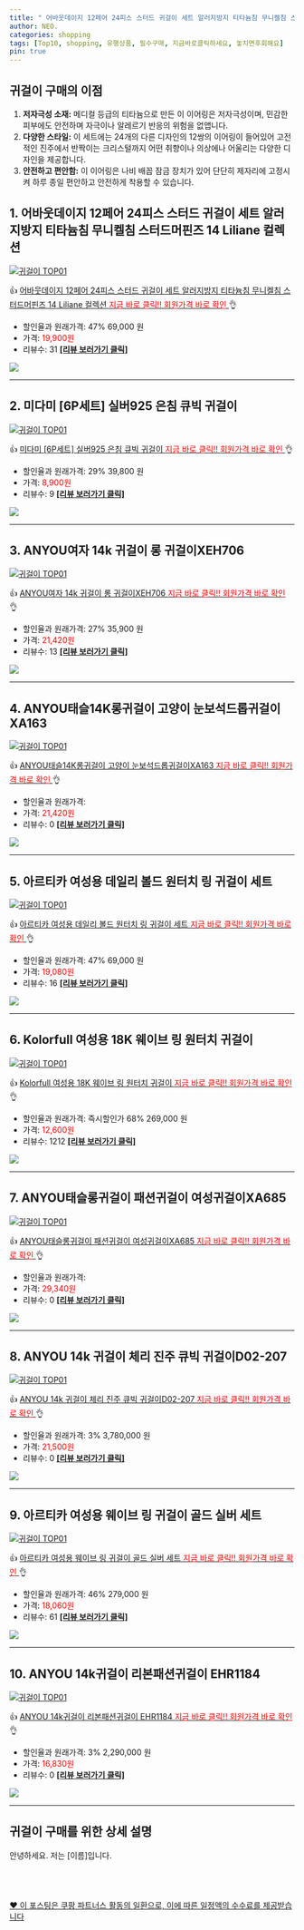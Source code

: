 ```yaml
---
title: " 어바웃데이지 12페어 24피스 스터드 귀걸이 세트 알러지방지 티타늄침 무니켈침 스터드머핀즈 14 Liliane 컬렉션  가격 최저가 할인가 귀걸이 최저가 추천 제품 비교"
author: NEO.
categories: shopping
tags: [Top10, shopping, 유행상품, 필수구매, 지금바로클릭하세요, 놓치면후회해요]
pin: true
---
```

## 귀걸이 구매의 이점
1. **저자극성 소재:** 메디컬 등급의 티타늄으로 만든 이 이어링은 저자극성이며, 민감한 피부에도 안전하며 자극이나 알레르기 반응의 위험을 없앱니다.
2. **다양한 스타일:** 이 세트에는 24개의 다른 디자인의 12쌍의 이어링이 들어있어 고전적인 진주에서 반짝이는 크리스털까지 어떤 취향이나 의상에나 어울리는 다양한 디자인을 제공합니다.
3. **안전하고 편안함:** 이 이어링은 나비 배꼽 잠금 장치가 있어 단단히 제자리에 고정시켜 하루 종일 편안하고 안전하게 착용할 수 있습니다.

   

## 1.  어바웃데이지 12페어 24피스 스터드 귀걸이 세트 알러지방지 티타늄침 무니켈침 스터드머핀즈 14 Liliane 컬렉션 

[![귀걸이 TOP01](https://thumbnail10.coupangcdn.com/thumbnails/remote/490x490ex/image/vendor_inventory/b5c6/4d1323c15106a0d0b01f8fa97e5ef54c5a71a092c72fc8d87dbd13450dc6.jpg)](https://link.coupang.com/re/AFFSDP?lptag=AF3617701&subid=GithubCoopas&pageKey=7379226352&traceid=V0-153&itemId=19053017369&vendorItemId=86176136134)


👍 [ 어바웃데이지 12페어 24피스 스터드 귀걸이 세트 알러지방지 티타늄침 무니켈침 스터드머핀즈 14 Liliane 컬렉션  <font color=red> 지금 바로 클릭!! 회원가격 바로 확인 </font> ](https://link.coupang.com/re/AFFSDP?lptag=AF3617701&subid=GithubCoopas&pageKey=7379226352&traceid=V0-153&itemId=19053017369&vendorItemId=86176136134) 👌 


- 할인율과 원래가격: 47%  69,000   원
- 가격: <span style='color:red'>19,900원</span>
- 리뷰수: 31  [**[리뷰 보러가기 클릭]**](https://link.coupang.com/re/AFFSDP?lptag=AF3617701&subid=GithubCoopas&pageKey=7379226352&traceid=V0-153&itemId=19053017369&vendorItemId=86176136134)

[![](/discount_price.png)](https://link.coupang.com/re/AFFSDP?lptag=AF3617701&subid=GithubCoopas&pageKey=7379226352&traceid=V0-153&itemId=19053017369&vendorItemId=86176136134)

---


   

## 2.  미다미 [6P세트] 실버925 은침 큐빅 귀걸이 

[![귀걸이 TOP01](https://thumbnail7.coupangcdn.com/thumbnails/remote/490x490ex/image/vendor_inventory/43f1/c0441d70709600fbea35d9d4d8c92f1e3de6a064ae8e8f24ef2f394d58c5.jpg)](https://link.coupang.com/re/AFFSDP?lptag=AF3617701&subid=GithubCoopas&pageKey=7278766133&traceid=V0-153&itemId=18579034204&vendorItemId=85715746457)


👍 [ 미다미 [6P세트] 실버925 은침 큐빅 귀걸이  <font color=red> 지금 바로 클릭!! 회원가격 바로 확인 </font> ](https://link.coupang.com/re/AFFSDP?lptag=AF3617701&subid=GithubCoopas&pageKey=7278766133&traceid=V0-153&itemId=18579034204&vendorItemId=85715746457) 👌 


- 할인율과 원래가격: 29%  39,800   원
- 가격: <span style='color:red'>8,900원</span>
- 리뷰수: 9  [**[리뷰 보러가기 클릭]**](https://link.coupang.com/re/AFFSDP?lptag=AF3617701&subid=GithubCoopas&pageKey=7278766133&traceid=V0-153&itemId=18579034204&vendorItemId=85715746457)

[![](/discount_price.png)](https://link.coupang.com/re/AFFSDP?lptag=AF3617701&subid=GithubCoopas&pageKey=7278766133&traceid=V0-153&itemId=18579034204&vendorItemId=85715746457)

---


   

## 3.  ANYOU여자 14k 귀걸이 롱 귀걸이XEH706 

[![귀걸이 TOP01](https://thumbnail9.coupangcdn.com/thumbnails/remote/490x490ex/image/vendor_inventory/1f5d/7be3dba36405d71c7b1b386d303e2beb4dd314d90ac7c73b93870630e08a.jpg)](https://link.coupang.com/re/AFFSDP?lptag=AF3617701&subid=GithubCoopas&pageKey=7205477865&traceid=V0-153&itemId=18221991086&vendorItemId=85369693193)


👍 [ ANYOU여자 14k 귀걸이 롱 귀걸이XEH706  <font color=red> 지금 바로 클릭!! 회원가격 바로 확인 </font> ](https://link.coupang.com/re/AFFSDP?lptag=AF3617701&subid=GithubCoopas&pageKey=7205477865&traceid=V0-153&itemId=18221991086&vendorItemId=85369693193) 👌 


- 할인율과 원래가격: 27%  35,900   원
- 가격: <span style='color:red'>21,420원</span>
- 리뷰수: 13  [**[리뷰 보러가기 클릭]**](https://link.coupang.com/re/AFFSDP?lptag=AF3617701&subid=GithubCoopas&pageKey=7205477865&traceid=V0-153&itemId=18221991086&vendorItemId=85369693193)

[![](/discount_price.png)](https://link.coupang.com/re/AFFSDP?lptag=AF3617701&subid=GithubCoopas&pageKey=7205477865&traceid=V0-153&itemId=18221991086&vendorItemId=85369693193)

---


   

## 4.  ANYOU태슬14K롱귀걸이 고양이 눈보석드롭귀걸이XA163 

[![귀걸이 TOP01](https://thumbnail7.coupangcdn.com/thumbnails/remote/490x490ex/image/vendor_inventory/1a5a/0de390a1e8ffa859cee7ab998990657c52876e94d66b18e376cde8d9adc6.jpg)](https://link.coupang.com/re/AFFSDP?lptag=AF3617701&subid=GithubCoopas&pageKey=7139466477&traceid=V0-153&itemId=17921637342&vendorItemId=85084194839)


👍 [ ANYOU태슬14K롱귀걸이 고양이 눈보석드롭귀걸이XA163  <font color=red> 지금 바로 클릭!! 회원가격 바로 확인 </font> ](https://link.coupang.com/re/AFFSDP?lptag=AF3617701&subid=GithubCoopas&pageKey=7139466477&traceid=V0-153&itemId=17921637342&vendorItemId=85084194839) 👌 


- 할인율과 원래가격: 
- 가격: <span style='color:red'>21,420원</span>
- 리뷰수: 0  [**[리뷰 보러가기 클릭]**](https://link.coupang.com/re/AFFSDP?lptag=AF3617701&subid=GithubCoopas&pageKey=7139466477&traceid=V0-153&itemId=17921637342&vendorItemId=85084194839)

[![](/discount_price.png)](https://link.coupang.com/re/AFFSDP?lptag=AF3617701&subid=GithubCoopas&pageKey=7139466477&traceid=V0-153&itemId=17921637342&vendorItemId=85084194839)

---


   

## 5.  아르티카 여성용 데일리 볼드 원터치 링 귀걸이 세트 

[![귀걸이 TOP01](https://thumbnail6.coupangcdn.com/thumbnails/remote/490x490ex/image/retail/images/2024/01/25/15/0/dfb66915-894b-46b5-8437-d7f14fac0fe4.jpg)](https://link.coupang.com/re/AFFSDP?lptag=AF3617701&subid=GithubCoopas&pageKey=7706673461&traceid=V0-153&itemId=20647515122&vendorItemId=88482690700)


👍 [ 아르티카 여성용 데일리 볼드 원터치 링 귀걸이 세트  <font color=red> 지금 바로 클릭!! 회원가격 바로 확인 </font> ](https://link.coupang.com/re/AFFSDP?lptag=AF3617701&subid=GithubCoopas&pageKey=7706673461&traceid=V0-153&itemId=20647515122&vendorItemId=88482690700) 👌 


- 할인율과 원래가격: 47%  69,000   원
- 가격: <span style='color:red'>19,080원</span>
- 리뷰수: 16  [**[리뷰 보러가기 클릭]**](https://link.coupang.com/re/AFFSDP?lptag=AF3617701&subid=GithubCoopas&pageKey=7706673461&traceid=V0-153&itemId=20647515122&vendorItemId=88482690700)

[![](/discount_price.png)](https://link.coupang.com/re/AFFSDP?lptag=AF3617701&subid=GithubCoopas&pageKey=7706673461&traceid=V0-153&itemId=20647515122&vendorItemId=88482690700)

---


   

## 6.  Kolorfull 여성용 18K 웨이브 링 원터치 귀걸이 

[![귀걸이 TOP01](https://thumbnail9.coupangcdn.com/thumbnails/remote/490x490ex/image/retail/images/2130977850294839-5109ff4d-d7de-4afb-872e-dc1f65f2f32a.jpg)](https://link.coupang.com/re/AFFSDP?lptag=AF3617701&subid=GithubCoopas&pageKey=7389913639&traceid=V0-153&itemId=19104140193&vendorItemId=86224615215)


👍 [ Kolorfull 여성용 18K 웨이브 링 원터치 귀걸이  <font color=red> 지금 바로 클릭!! 회원가격 바로 확인 </font> ](https://link.coupang.com/re/AFFSDP?lptag=AF3617701&subid=GithubCoopas&pageKey=7389913639&traceid=V0-153&itemId=19104140193&vendorItemId=86224615215) 👌 


- 할인율과 원래가격: 즉시할인가 68%  269,000   원
- 가격: <span style='color:red'>12,600원</span>
- 리뷰수: 1212  [**[리뷰 보러가기 클릭]**](https://link.coupang.com/re/AFFSDP?lptag=AF3617701&subid=GithubCoopas&pageKey=7389913639&traceid=V0-153&itemId=19104140193&vendorItemId=86224615215)

[![](/discount_price.png)](https://link.coupang.com/re/AFFSDP?lptag=AF3617701&subid=GithubCoopas&pageKey=7389913639&traceid=V0-153&itemId=19104140193&vendorItemId=86224615215)

---


   

## 7.  ANYOU태슬롱귀걸이 패션귀걸이 여성귀걸이XA685 

[![귀걸이 TOP01](https://thumbnail10.coupangcdn.com/thumbnails/remote/490x490ex/image/vendor_inventory/8092/ada921a867c1d241bc2a59de4a2754c99429229f4c9112630acab000114e.jpg)](https://link.coupang.com/re/AFFSDP?lptag=AF3617701&subid=GithubCoopas&pageKey=7356273170&traceid=V0-153&itemId=18941724642&vendorItemId=87394062305)


👍 [ ANYOU태슬롱귀걸이 패션귀걸이 여성귀걸이XA685  <font color=red> 지금 바로 클릭!! 회원가격 바로 확인 </font> ](https://link.coupang.com/re/AFFSDP?lptag=AF3617701&subid=GithubCoopas&pageKey=7356273170&traceid=V0-153&itemId=18941724642&vendorItemId=87394062305) 👌 


- 할인율과 원래가격: 
- 가격: <span style='color:red'>29,340원</span>
- 리뷰수: 0  [**[리뷰 보러가기 클릭]**](https://link.coupang.com/re/AFFSDP?lptag=AF3617701&subid=GithubCoopas&pageKey=7356273170&traceid=V0-153&itemId=18941724642&vendorItemId=87394062305)

[![](/discount_price.png)](https://link.coupang.com/re/AFFSDP?lptag=AF3617701&subid=GithubCoopas&pageKey=7356273170&traceid=V0-153&itemId=18941724642&vendorItemId=87394062305)

---


   

## 8.  ANYOU 14k 귀걸이 체리 진주 큐빅 귀걸이D02-207 

[![귀걸이 TOP01](https://thumbnail6.coupangcdn.com/thumbnails/remote/490x490ex/image/vendor_inventory/15d4/5ce7a16d3ffa47171a4df7d315b9351551a3f3d83706a52deba328f9cc3f.jpg)](https://link.coupang.com/re/AFFSDP?lptag=AF3617701&subid=GithubCoopas&pageKey=7500511072&traceid=V0-153&itemId=19633192600&vendorItemId=87089253369)


👍 [ ANYOU 14k 귀걸이 체리 진주 큐빅 귀걸이D02-207  <font color=red> 지금 바로 클릭!! 회원가격 바로 확인 </font> ](https://link.coupang.com/re/AFFSDP?lptag=AF3617701&subid=GithubCoopas&pageKey=7500511072&traceid=V0-153&itemId=19633192600&vendorItemId=87089253369) 👌 


- 할인율과 원래가격: 3%  3,780,000   원
- 가격: <span style='color:red'>21,500원</span>
- 리뷰수: 0  [**[리뷰 보러가기 클릭]**](https://link.coupang.com/re/AFFSDP?lptag=AF3617701&subid=GithubCoopas&pageKey=7500511072&traceid=V0-153&itemId=19633192600&vendorItemId=87089253369)

[![](/discount_price.png)](https://link.coupang.com/re/AFFSDP?lptag=AF3617701&subid=GithubCoopas&pageKey=7500511072&traceid=V0-153&itemId=19633192600&vendorItemId=87089253369)

---


   

## 9.  아르티카 여성용 웨이브 링 귀걸이 골드 실버 세트 

[![귀걸이 TOP01](https://thumbnail8.coupangcdn.com/thumbnails/remote/490x490ex/image/rs_quotation_api/nuak5yln/a31cf6efff42421e939e3dd32bca2a31.png)](https://link.coupang.com/re/AFFSDP?lptag=AF3617701&subid=GithubCoopas&pageKey=7413410292&traceid=V0-153&itemId=19213732510&vendorItemId=88470431602)


👍 [ 아르티카 여성용 웨이브 링 귀걸이 골드 실버 세트  <font color=red> 지금 바로 클릭!! 회원가격 바로 확인 </font> ](https://link.coupang.com/re/AFFSDP?lptag=AF3617701&subid=GithubCoopas&pageKey=7413410292&traceid=V0-153&itemId=19213732510&vendorItemId=88470431602) 👌 


- 할인율과 원래가격: 46%  279,000   원
- 가격: <span style='color:red'>18,060원</span>
- 리뷰수: 61  [**[리뷰 보러가기 클릭]**](https://link.coupang.com/re/AFFSDP?lptag=AF3617701&subid=GithubCoopas&pageKey=7413410292&traceid=V0-153&itemId=19213732510&vendorItemId=88470431602)

[![](/discount_price.png)](https://link.coupang.com/re/AFFSDP?lptag=AF3617701&subid=GithubCoopas&pageKey=7413410292&traceid=V0-153&itemId=19213732510&vendorItemId=88470431602)

---


   

## 10.  ANYOU 14k귀걸이 리본패션귀걸이 EHR1184 

[![귀걸이 TOP01](https://thumbnail10.coupangcdn.com/thumbnails/remote/490x490ex/image/vendor_inventory/ca79/5e5e2a7c5a216b89d0debe61111c61972d70d9e57e168b11131dd5e27087.jpg)](https://link.coupang.com/re/AFFSDP?lptag=AF3617701&subid=GithubCoopas&pageKey=7420364610&traceid=V0-153&itemId=19247263569&vendorItemId=86927058708)


👍 [ ANYOU 14k귀걸이 리본패션귀걸이 EHR1184  <font color=red> 지금 바로 클릭!! 회원가격 바로 확인 </font> ](https://link.coupang.com/re/AFFSDP?lptag=AF3617701&subid=GithubCoopas&pageKey=7420364610&traceid=V0-153&itemId=19247263569&vendorItemId=86927058708) 👌 


- 할인율과 원래가격: 3%  2,290,000   원
- 가격: <span style='color:red'>16,830원</span>
- 리뷰수: 0  [**[리뷰 보러가기 클릭]**](https://link.coupang.com/re/AFFSDP?lptag=AF3617701&subid=GithubCoopas&pageKey=7420364610&traceid=V0-153&itemId=19247263569&vendorItemId=86927058708)

[![](/discount_price.png)](https://link.coupang.com/re/AFFSDP?lptag=AF3617701&subid=GithubCoopas&pageKey=7420364610&traceid=V0-153&itemId=19247263569&vendorItemId=86927058708)

---
## 귀걸이 구매를 위한 상세 설명
안녕하세요. 저는 [이름]입니다.<br><br><br><br><br> [ ❤  이 포스팅은 쿠팡 파트너스 활동의 일환으로, 이에 따른 일정액의 수수료를 제공받습니다](https://link.coupang.com/a/bcEFyh)